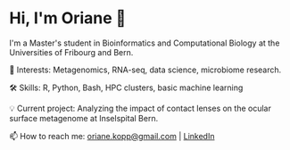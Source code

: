 # Hi, I'm Oriane 👋
I'm a Master's student in Bioinformatics and Computational Biology at the Universities of Fribourg and Bern.

🔬 Interests: Metagenomics, RNA-seq, data science, microbiome research.

🛠️ Skills: R, Python, Bash, HPC clusters, basic machine learning

💡 Current project: Analyzing the impact of contact lenses on the ocular surface metagenome at Inselspital Bern.

📫 How to reach me: oriane.kopp@gmail.com | [LinkedIn](https://www.linkedin.com/in/oriane-solange-kopp/)
